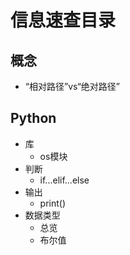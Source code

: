 # 信息速查目录

## 概念

* “相对路径”vs“绝对路径”

## Python

* 库
  * os模块
* 判断
  * if...elif...else
* 输出
  * print()
* 数据类型
  * 总览
  * 布尔值
